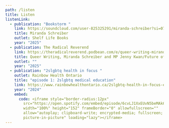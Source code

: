 ```yaml
---
path: /listen
title: Listen
listenLink:
  - publication: "Bookstorm "
    link: https://soundcloud.com/user-825325291/miranda-schreiber?si=07d093541f2e4b7dbe0658ac5fd35103&utm_source=clipboard&utm_medium=text&utm_campaign=social_sharing
    title: Miranda Schreiber
    outlet: Shelf Life Books
    year: "2025"
  - publication: The Radical Reverend
    link: https://theradicalreverend.podbean.com/e/queer-writing-miranda-schreiber-and-mp-jenny-kwanfuture-of-the-ndp-radical-reverend-6102025/
    title: Queer Writing, Miranda Schreiber and MP Jenny Kwan/Future of the NDP
    outlet: ""
    year: "2025"
  - publication: "2slgbtq health in focus "
    outlet: Rainbow Health Ontario
    title: "episode 1: 2slgbtq medical education"
    link: https://www.rainbowhealthontario.ca/2slgbtq-health-in-focus-episode-1-2slgbtq-medical-education/
    year: "2024"
    embed:
      code: <iframe style="border-radius:12px"
        src="https://open.spotify.com/embed/episode/6cvLJ1XxEUvN5beMAk6bLA?utm_source=generator&theme=0"
        width="100%" height="152" frameBorder="0" allowfullscreen=""
        allow="autoplay; clipboard-write; encrypted-media; fullscreen;
        picture-in-picture" loading="lazy"></iframe>
---
```

